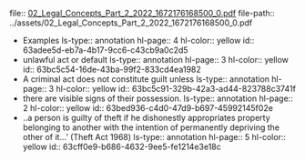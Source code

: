 file:: [02_Legal_Concepts_Part_2_2022_1672176168500_0.pdf](../assets/02_Legal_Concepts_Part_2_2022_1672176168500_0.pdf)
file-path:: ../assets/02_Legal_Concepts_Part_2_2022_1672176168500_0.pdf

- Examples
  ls-type:: annotation
  hl-page:: 4
  hl-color:: yellow
  id:: 63adee5d-eb7a-4b17-9cc6-c43cb9a0c2d5
- unlawful act or default 
  ls-type:: annotation
  hl-page:: 3
  hl-color:: yellow
  id:: 63bc5c54-16de-43ba-99f2-833cd4ea1982
- A criminal act does not constitute guilt unless
  ls-type:: annotation
  hl-page:: 3
  hl-color:: yellow
  id:: 63bc5c91-329b-42a3-ad44-823788c3741f
- there are visible signs of their possession.
  ls-type:: annotation
  hl-page:: 2
  hl-color:: yellow
  id:: 63bed936-c4d0-47d9-b697-45992145f02e
- ..a person is guilty of theft if he dishonestly appropriates property belonging to another with the intention of permanently depriving the other of it...’ (Theft Act 1968)
  ls-type:: annotation
  hl-page:: 5
  hl-color:: yellow
  id:: 63cff0e9-b686-4632-9ee5-fe1214e3e18c